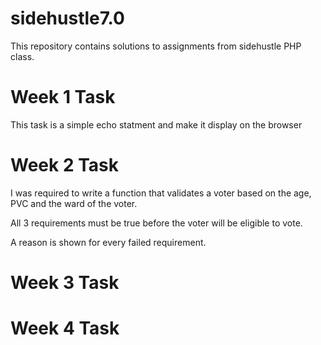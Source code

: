 # sidehustle7.0

This repository contains solutions to assignments from sidehustle PHP class.




# Week 1 Task

This task is a simple echo statment and make it display on the browser


# Week 2 Task

I was required to write a function that validates a voter based on the age, PVC and the ward of the voter.

All 3 requirements must be true before the voter will be eligible to vote.

A reason is shown for every failed requirement.


# Week 3 Task



# Week 4 Task








